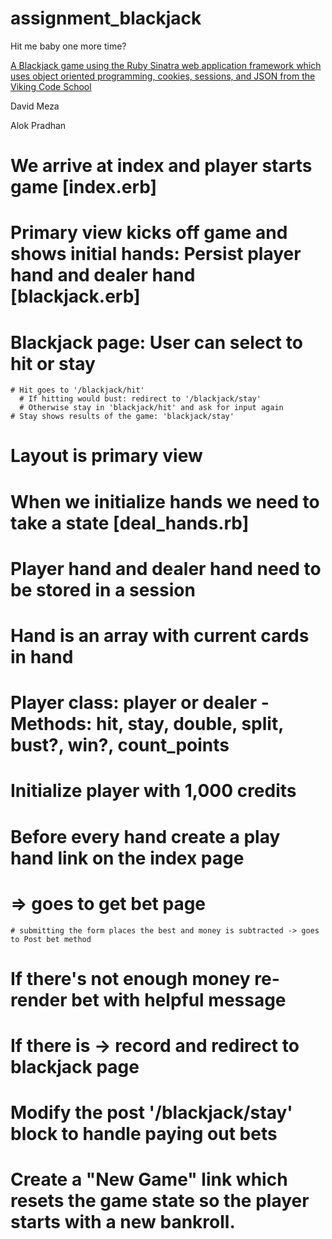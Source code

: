 # assignment_blackjack
Hit me baby one more time?

[A Blackjack game using the Ruby Sinatra web application framework which uses object oriented programming, cookies, sessions, and JSON from the Viking Code School](http://www.vikingcodeschool.com)

David Meza

Alok Pradhan

# We arrive at index and player starts game [index.erb]
# Primary view kicks off game and shows initial hands: Persist player hand and dealer hand [blackjack.erb]
  # Blackjack page: User can select to hit or stay
    # Hit goes to '/blackjack/hit'
      # If hitting would bust: redirect to '/blackjack/stay'
      # Otherwise stay in 'blackjack/hit' and ask for input again
    # Stay shows results of the game: 'blackjack/stay'
# Layout is primary view
# When we initialize hands we need to take a state [deal_hands.rb]
# Player hand and dealer hand need to be stored in a session
  # Hand is an array with current cards in hand
# Player class: player or dealer - Methods: hit, stay, double, split, bust?, win?, count_points
# Initialize player with 1,000 credits
# Before every hand create a play hand link on the index page
  # => goes to get bet page
    # submitting the form places the best and money is subtracted -> goes to Post bet method
  # If there's not enough money re-render bet with helpful message
  # If there is -> record and redirect to blackjack page
  # Modify the post '/blackjack/stay' block to handle paying out bets
  # Create a "New Game" link which resets the game state so the player starts with a new bankroll.
